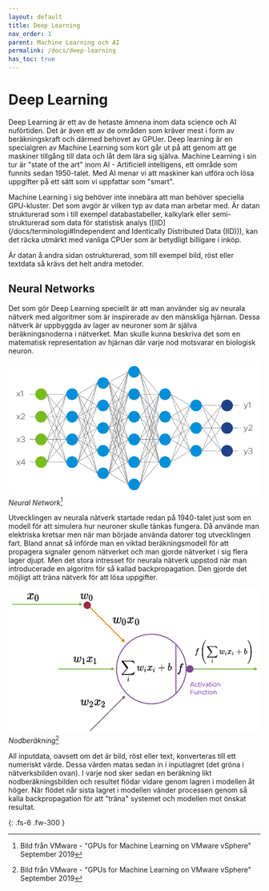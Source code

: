 ```yaml
---
layout: default
title: Deep Learning
nav_order: 1
parent: Machine Learning och AI
permalink: /docs/deep-learning
has_toc: true
---
```


# Deep Learning
Deep Learning är ett av de hetaste ämnena inom data science och AI nuförtiden. 
Det är även ett av de områden som kräver mest i form av beräkningskraft och därmed behovet av GPUer. 
Deep learning är en specialgren av Machine Learning som kort går ut på att genom att ge maskiner tillgång till data och låt dem lära sig själva. Machine Learning i sin tur är "state of the art" inom AI - Artificiell intelligens, ett område som funnits sedan 1950-talet. 
Med AI menar vi att maskiner kan utföra och lösa uppgifter på ett sätt som vi uppfattar som "smart".

Machine Learning i sig behöver inte innebära att man behöver speciella GPU-kluster. 
Det som avgör är vilken typ av data man arbetar med. 
Är datan strukturerad som i till exempel databastabeller, kalkylark eller semi-strukturerad som data för statistisk analys ([IID](/docs/terminologi#Independent and Identically Distributed Data (IID))), kan det räcka utmärkt med vanliga CPUer som är betydligt billigare i inköp.

Är datan å andra sidan ostrukturerad, som till exempel bild, röst eller textdata så krävs det helt andra metoder.

## Neural Networks
 Det som gör Deep Learning speciellt är att man använder sig av neurala nätverk med algoritmer som är inspirerade av den mänskliga hjärnan. Dessa nätverk är uppbyggda av lager av neuroner som är själva beräkningsnoderna i nätverket. Man skulle kunna beskriva det som en matematisk representation av hjärnan där varje nod motsvarar en biologisk neuron.
 
![Neural Network](/assets/images/neural_network.png)
*Neural Network*[^1]

Utvecklingen av neurala nätverk startade redan på 1940-talet just som en modell för att simulera hur neuroner skulle tänkas fungera. Då använde man elektriska kretsar men när man började använda datorer tog utvecklingen fart. Bland annat så införde man en viktad beräkningsmodell för att propagera signaler genom nätverket och man gjorde nätverket i sig flera lager djupt. Men det stora intresset för neurala nätverk uppstod när man introducerade en algoritm för så kallad backpropagation. Den gjorde det möjligt att träna nätverk för att lösa uppgifter.

![Computation](/assets/images/computation.png)
*Nodberäkning*[^1]

All inputdata, oavsett om det är bild, röst eller text, konverteras till ett numeriskt värde. Dessa värden matas sedan in i inputlagret (det gröna i nätverksbilden ovan). I varje nod sker sedan en beräkning likt nodberäkningsbilden och resultet flödar vidare genom lagren i modellen åt höger. När flödet når sista lagret i modellen vänder processen genom så kalla backpropagation för att "träna" systemet och modellen mot önskat resultat.



[^1]: Bild från VMware - "GPUs for Machine Learning on VMware vSphere" September 2019


{: .fs-6 .fw-300 }